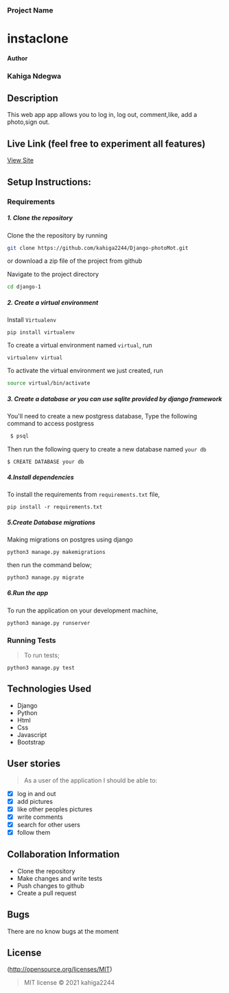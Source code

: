 ### Project Name
# instaclone
#### Author
### Kahiga Ndegwa

## Description
This web app app allows you to 
log in, log out, comment,like, add a photo,sign out.

## Live Link (feel free to experiment all features)
[View Site](https://photomoto.herokuapp.com/)


## Setup Instructions:
### Requirements

##### 1. Clone the repository
Clone the the repository by running 

   ```bash
   git clone https://github.com/kahiga2244/Django-photoMot.git
   ```
 or download a zip file of the project from github
 

Navigate to the project directory
```bash
cd django-1
```

##### 2. Create a virtual environment
 Install `Virtualenv` 

   ```prettier
   pip install virtualenv
   ```

To create a virtual environment named `virtual`, run

   ```prettier
   virtualenv virtual
   ```
To activate the virtual environment we just created, run

   ```bash
   source virtual/bin/activate
   ```

##### 3. Create a database or you can use sqlite provided by django framework
You'll need to create a new postgress database, Type the following command to access postgress
   ```bash
    $ psql
   ```
   Then run the following query to create a new database named ```your db``` 
   ```prettier
   $ CREATE DATABASE your db
   ```


#####  4.Install dependencies
To install the requirements from `requirements.txt` file,

   ```prettier
   pip install -r requirements.txt
   ```

#####  5.Create Database migrations
Making migrations on postgres using django

```prettier
python3 manage.py makemigrations 
```

 
then run the command below;

 ```bash
 python3 manage.py migrate
 ```

##### 6.Run the app
To run the application on your development machine, 

    python3 manage.py runserver

### Running Tests
>To run tests;

    python3 manage.py test

## Technologies Used
* Django
* Python
* Html
* Css
* Javascript
* Bootstrap


## User stories
>As a user of the application I should be able to:

- [X] log in and out
- [X] add pictures
- [X] like other peoples pictures
- [X] write comments 
- [X] search for other users
- [X] follow them

## Collaboration Information
* Clone the repository
* Make changes and write tests
* Push changes to github
* Create a pull request


## Bugs
There are no know bugs at the moment

## License
(http://opensource.org/licenses/MIT)
>MIT license &copy;  2021 kahiga2244

